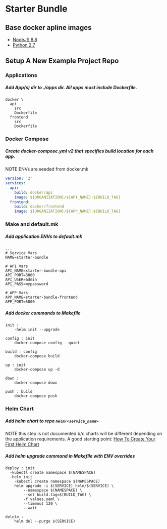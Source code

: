 # Starter Bundle

## Base docker apline images
* [NodeJS 8.8](https://github.com/nodejs/docker-node/blob/master/8.8/alpine/Dockerfile)
* [Python 2.7](https://github.com/docker-library/python/blob/master/2.7/alpine3.4/Dockerfile)

## Setup A New Example Project Repo

### Applications

##### Add App(s) dir to ./apps dir. All apps must include Dockerfile.

```
docker \
  api
    src
    Dockerfile
  frontend
    src
    Dockerfile
```

### Docker Compose

##### Create docker-compose.yml v2 that specifies build location for each app.

NOTE ENVs are seeded from docker.mk

```yml
version: '2'
services:
  api:
    build: docker/api
    image: ${ORGANIZATION}/${API_NAME}:${BUILD_TAG}
  frontend:
    build: docker/frontend
    image: ${ORGANIZATION}/${APP_NAME}:${BUILD_TAG}
```

### Make and default.mk

##### Add application ENVs to default.mk

```
...
# Service Vars
NAME=starter-bundle

# API Vars
API_NAME=starter-bundle-api
API_PORT=3000
API_USER=admin
API_PASS=mypassword

# APP Vars
APP_NAME=starter-bundle-frontend
APP_PORT=5000
```

##### Add docker commands to Makefile

```
init :
	-helm init --upgrade

config : init
	docker-compose config --quiet

build : config
	docker-compose build

up : init
	docker-compose up -d

down :
	docker-compose down

push : build
	docker-compose push
```

### Helm Chart

##### Add helm chart to repo `helm/<service_name>`

NOTE this step is not documented b/c charts will be different depending on the application requirements. A good starting point: [How To Create Your First Helm Chart](https://docs.bitnami.com/kubernetes/how-to/create-your-first-helm-chart/)

##### Add helm upgrade command in Makefile with ENV overrides


```
deploy : init
  -kubectl create namespace $(NAMESPACE)
  -helm init
	-kubectl create namespace $(NAMESPACE)
	helm upgrade -i $(SERVICE) helm/$(SERVICE) \
		--namespace $(NAMESPACE) \
		--set build.tag=$(BUILD_TAG) \
		-f values.yaml \
		--timeout 120 \
		--wait

delete :
	helm del --purge $(SERVICE)
```
